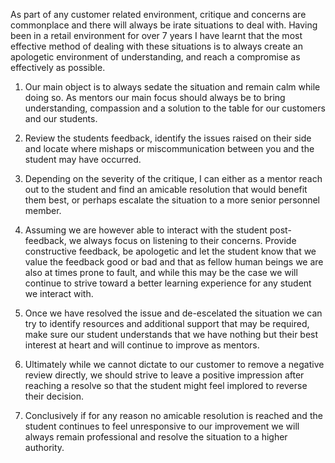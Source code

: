 As part of any customer related environment, critique and concerns are commonplace and there will always be irate situations to deal with. Having been in a retail environment for over 7 years I have learnt that the most effective method of dealing with these situations is to always create an apologetic environment of understanding, and reach a compromise as effectively as possible.

1. Our main object is to always sedate the situation and remain calm while doing so. As mentors our main focus should always be to bring understanding, compassion and a solution to the table for our customers and our students.

2. Review the students feedback, identify the issues raised on their side and locate where mishaps or miscommunication between you and the student may have occurred.

3. Depending on the severity of the critique, I can either as a mentor reach out to the student and find an amicable resolution that would benefit them best, or perhaps escalate the situation to a more senior personnel member.

4. Assuming we are however able to interact with the student post-feedback, we always focus on listening to their concerns. Provide constructive feedback, be apologetic and let the student know that we value the feedback good or bad and that as fellow human beings we are also at times prone to fault, and while this may be the case we will continue to strive toward a better learning experience for any student we interact with.

5. Once we have resolved the issue and de-escelated the situation we can try to identify resources and additional support that may be required, make sure our student understands that we have nothing but their best interest at heart and will continue to improve as mentors.

7. Ultimately while we cannot dictate to our customer to remove a negative review directly, we should strive to leave a positive impression after reaching a resolve so that the student might feel implored to reverse their decision.

8. Conclusively if for any reason no amicable resolution is reached and the student continues to feel unresponsive to our improvement we will always remain professional and resolve the situation to a higher authority.
